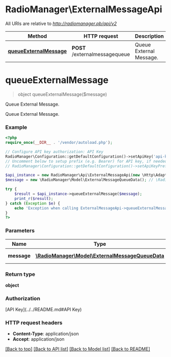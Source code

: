 # RadioManager\ExternalMessageApi

All URIs are relative to *http://radiomanager.pb/api/v2*

Method | HTTP request | Description
------------- | ------------- | -------------
[**queueExternalMessage**](ExternalMessageApi.md#queueExternalMessage) | **POST** /externalmessagequeue | Queue External Message.


# **queueExternalMessage**
> object queueExternalMessage($message)

Queue External Message.

Queue External Message.

### Example
```php
<?php
require_once(__DIR__ . '/vendor/autoload.php');

// Configure API key authorization: API Key
RadioManager\Configuration::getDefaultConfiguration()->setApiKey('api-key', 'YOUR_API_KEY');
// Uncomment below to setup prefix (e.g. Bearer) for API key, if needed
// RadioManager\Configuration::getDefaultConfiguration()->setApiKeyPrefix('api-key', 'Bearer');

$api_instance = new RadioManager\Api\ExternalMessageApi(new \Http\Adapter\Guzzle6\Client());
$message = new \RadioManager\Model\ExternalMessageQueueData(); // \RadioManager\Model\ExternalMessageQueueData | Data **(Required)**

try {
    $result = $api_instance->queueExternalMessage($message);
    print_r($result);
} catch (Exception $e) {
    echo 'Exception when calling ExternalMessageApi->queueExternalMessage: ', $e->getMessage(), PHP_EOL;
}
?>
```

### Parameters

Name | Type | Description  | Notes
------------- | ------------- | ------------- | -------------
 **message** | [**\RadioManager\Model\ExternalMessageQueueData**](../Model/ExternalMessageQueueData.md)| Data **(Required)** |

### Return type

**object**

### Authorization

[API Key](../../README.md#API Key)

### HTTP request headers

 - **Content-Type**: application/json
 - **Accept**: application/json

[[Back to top]](#) [[Back to API list]](../../README.md#documentation-for-api-endpoints) [[Back to Model list]](../../README.md#documentation-for-models) [[Back to README]](../../README.md)


